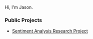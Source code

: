 Hi, I'm Jason.

### Public Projects
- [Sentiment Analysis Research Project](https://github.com/jasoncsinn/climate_sentiment/blob/master/README.md)
